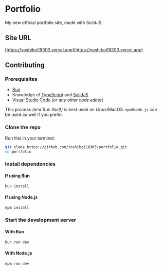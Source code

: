 # Portfolio

My new official portfolio site, made with SolidJS.

## Site URL

[https://yoshiboi18303.vercel.app](https://yoshiboi18303.vercel.app)

## Contributing

### Prerequisites

- [Bun](https://bun.sh/)
- Knowledge of [TypeScript](https://www.typescriptlang.org) and [SolidJS](https://www.solidjs.com)
- [Visual Studio Code](https://code.visualstudio.com) _(or any other code editor)_

This process _(and Bun itself)_ is best used on Linux/MacOS. `npm`/`Node.js` can be used as well if you prefer.

### Clone the repo

Run this in your terminal:

```bash
git clone https://github.com/Yoshiboi18303/portfolio.git
cd portfolio
```

### Install dependencies

#### If using Bun

```bash
bun install
```

#### If using Node.js

```bash
npm install
```

### Start the development server

#### With Bun

```bash
bun run dev
```

#### With Node.js

```bash
npm run dev
```
